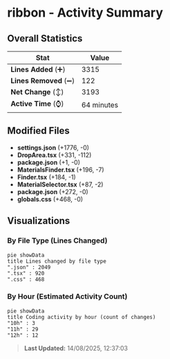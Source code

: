 # ribbon - Activity Summary 

## Overall Statistics

| Stat                   | Value                                                             |
| ---------------------- | ----------------------------------------------------------------- |
| **Lines Added** (➕)   | 3315                                          |
| **Lines Removed** (➖) | 122                                        |
| **Net Change** (↕)    | 3193                |
| **Active Time** (⌚)   | 64 minutes |


## Modified Files
- **settings.json** (+1776, -0)
- **DropArea.tsx** (+331, -112)
- **package.json** (+1, -0)
- **MaterialsFinder.tsx** (+196, -7)
- **Finder.tsx** (+184, -1)
- **MaterialSelector.tsx** (+87, -2)
- **package.json** (+272, -0)
- **globals.css** (+468, -0)

## Visualizations

### By File Type (Lines Changed)

```mermaid
pie showData
title Lines changed by file type
".json" : 2049
".tsx" : 920
".css" : 468
```

### By Hour (Estimated Activity Count)

```mermaid
pie showData
title Coding activity by hour (count of changes)
"10h" : 3
"11h" : 29
"12h" : 12
```


> **Last Updated:** 14/08/2025, 12:37:03